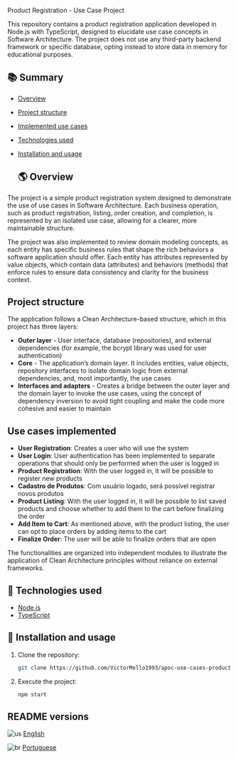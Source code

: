 Product Registration - Use Case Project

This repository contains a product registration application developed in Node.js with TypeScript, designed to elucidate use case concepts in Software Architecture. The project does not use any third-party backend framework or specific database, opting instead to store data in memory for educational purposes.

## 📚 Summary

- [Overview](#-overview)
- [Project structure](#project-structure)
- [Implemented use cases](#implemented-use-cases)
- [Technologies used](#-technologies-used)
- [Installation and usage](#-installation-and-usage)

  ## 🌎 Overview

The project is a simple product registration system designed to demonstrate the use of use cases in Software Architecture. Each business operation, such as product registration, listing, order creation, and completion, is represented by an isolated use case, allowing for a clearer, more maintainable structure.

The project was also implemented to review domain modeling concepts, as each entity has specific business rules that shape the rich behaviors a software application should offer. Each entity has attributes represented by value objects, which contain data (attributes) and behaviors (methods) that enforce rules to ensure data consistency and clarity for the business context.


## Project structure

The application follows a Clean Architecture-based structure, which in this project has three layers:

* **Outer layer** - User interface, database (repositories), and external dependencies (for example, the bcrypt library was used for user authentication)
* **Core** - The application’s domain layer. It includes entities, value objects, repository interfaces to isolate domain logic from external dependencies, and, most importantly, the use cases
* **Interfaces and adapters** - Creates a bridge between the outer layer and the domain layer to invoke the use cases, using the concept of dependency inversion to avoid tight coupling and make the code more cohesive and easier to maintain

## Use cases implemented

- **User Registration**: Creates a user who will use the system
- **User Login**: User authentication has been implemented to separate operations that should only be performed when the user is logged in
- **Product Registration**: With the user logged in, it will be possible to register new products
- **Cadastro de Produtos**: Com usuário logado, será possível registrar novos produtos
- **Product Listing**: With the user logged in, it will be possible to list saved products and choose whether to add them to the cart before finalizing the order
- **Add Item to Cart**: As mentioned above, with the product listing, the user can opt to place orders by adding items to the cart
- **Finalize Order**: The user will be able to finalize orders that are open

The functionalities are organized into independent modules to illustrate the application of Clean Architecture principles without reliance on external frameworks.

## 🔧 Technologies used

- [Node.js](https://nodejs.org/) 
- [TypeScript](https://www.typescriptlang.org/) 

## 🚩 Installation and usage 

1. Clone the repository:

   ```bash
   git clone https://github.com/VictorMello1993/apoc-use-cases-products.git
   ```
2. Execute the project:
   ```bash  
   npm start
   ```

## README versions
![us](https://user-images.githubusercontent.com/35710766/220503018-6f583dda-2ffc-4f62-afb2-ce0a982ef781.png) [English](/apoc-use-cases-products/edit/master/README-US.md) 

![br](https://user-images.githubusercontent.com/35710766/220492966-9ed5198a-d9a3-40e2-9d23-e977f4abf253.png) [Portuguese](/apoc-use-cases-products/edit/master/README.md)
